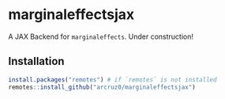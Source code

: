 # marginaleffectsjax

A JAX Backend for `marginaleffects`. Under construction!

## Installation

``` r
install.packages("remotes") # if `remotes` is not installed
remotes::install_github("arcruz0/marginaleffectsjax")
```
